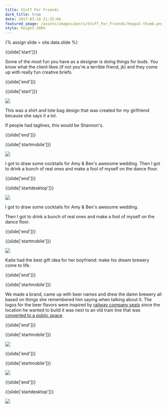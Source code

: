 ```yaml
---
title: Stuff For Friends
dark_title: true
date: 2017-03-18 21:25:04
featured_image: /assets/images/posts/Stuff_For_Friends/heypal-thumb.png
style: height:100%
---
```

{% assign slide = site.data.slide %}

{{slide['start']}}

Some of the most fun you have as a designer is doing things for buds. You know what the client likes (if not you're a terrible friend, jk) and they come up with really fun creative briefs.

{{slide['end']}}

{{slide['start']}}

<div><img src='{{ site.url }}/assets/images/posts/Stuff_For_Friends/heypal@2x.png' srcset='{{ site.url }}/assets/images/posts/Stuff_For_Friends/heypal.png 796w, {{ site.url }}/assets/images/posts/Stuff_For_Friends/heypal@2x.png 1592w, {{ site.url }}/assets/images/posts/Stuff_For_Friends/heypal@3x.png 2388w'></div>

This was a shirt and tote bag design that was created for my girlfriend because she says it a lot.

If people had taglines, this would be Shannon's.

{{slide['end']}}

{{slide['startmobile']}}

<div><img class='full-height' src='{{ site.url }}/assets/images/posts/Stuff_For_Friends/cocktails-mobile.png' srcset='{{ site.url }}/assets/images/posts/Stuff_For_Friends/cocktails-mobile.png 375w, {{ site.url }}/assets/images/posts/Stuff_For_Friends/cocktails-mobile@2x.png 750w, {{ site.url }}/assets/images/posts/Stuff_For_Friends/cocktails-mobile@3x.png 1125w'></div>

<p class='bg'>I got to draw some cocktails for Amy &amp; Ben's awesome wedding. Then I got to drink a bunch of real ones and make a fool of myself on the dance floor.</p>

{{slide['end']}}

{{slide['startdesktop']}}

<div><img src='{{ site.url }}/assets/images/posts/Stuff_For_Friends/cocktails@3x.png' srcset='{{ site.url }}/assets/images/posts/Stuff_For_Friends/cocktails.png 474w, {{ site.url }}/assets/images/posts/Stuff_For_Friends/cocktails@2x.png 948w, {{ site.url }}/assets/images/posts/Stuff_For_Friends/cocktails@3x.png 1422w'></div>

I got to draw some cocktails for Amy &amp; Ben's awesome wedding.

Then I got to drink a bunch of real ones and make a fool of myself on the dance floor.

{{slide['end']}}

{{slide['startmobile']}}

<div><img class='full-height' src='{{ site.url }}/assets/images/posts/Stuff_For_Friends/elevated-1-mobile.png' srcset='{{ site.url }}/assets/images/posts/Stuff_For_Friends/elevated-1-mobile.png 375w, {{ site.url }}/assets/images/posts/Stuff_For_Friends/elevated-1-mobile@2x.png 750w, {{ site.url }}/assets/images/posts/Stuff_For_Friends/elevated-1-mobile@3x.png 1125w'></div>

<p class='bg-dark'>Katie had the best gift idea for her boyfriend: make his dream brewery come to life.</p>

{{slide['end']}}

{{slide['startmobile']}}

We made a brand, came up with beer names and drew the damn brewery all based on things she remembered him saying when talking about it. The logos for the beer flavors were inspired by <a href='https://www.google.com/search?q=railway+company+seals&source=lnms&tbm=isch&sa=X&ved=0ahUKEwj1qvbejOPSAhVX6GMKHYoKCosQ_AUICigD&biw=1016&bih=631#tbm=isch&q=railroad+company+logos&*'>railway company seals</a> since the location he wanted to build it was next to an old train line that was <a href='https://en.wikipedia.org/wiki/Bloomingdale_Line'>converted to a public space</a>.

{{slide['end']}}

{{slide['startmobile']}}

<div><img class='full-height' src='{{ site.url }}/assets/images/posts/Stuff_For_Friends/elevated-2-mobile.png' srcset='{{ site.url }}/assets/images/posts/Stuff_For_Friends/elevated-2-mobile.png 375w, {{ site.url }}/assets/images/posts/Stuff_For_Friends/elevated-2-mobile@2x.png 750w, {{ site.url }}/assets/images/posts/Stuff_For_Friends/elevated-2-mobile@3x.png 1125w'></div>

{{slide['end']}}

{{slide['startmobile']}}

<div><img class='full-height' src='{{ site.url }}/assets/images/posts/Stuff_For_Friends/elevated-3-mobile.png' srcset='{{ site.url }}/assets/images/posts/Stuff_For_Friends/elevated-3-mobile.png 375w, {{ site.url }}/assets/images/posts/Stuff_For_Friends/elevated-3-mobile@2x.png 750w, {{ site.url }}/assets/images/posts/Stuff_For_Friends/elevated-3-mobile@3x.png 1125w'></div>

{{slide['end']}}

{{slide['startdesktop']}}

<div class='row'>

<div><img src='{{ site.url }}/assets/images/posts/Stuff_For_Friends/elevated-1@2x.png' srcset='{{ site.url }}/assets/images/posts/Stuff_For_Friends/elevated-1.png 554w, {{ site.url }}/assets/images/posts/Stuff_For_Friends/elevated-1@2x.png 1108w, {{ site.url }}/assets/images/posts/Stuff_For_Friends/elevated-1@3x.png 1662w'></div><!--

--><div class='column'>

<div><img src='{{ site.url }}/assets/images/posts/Stuff_For_Friends/elevated-2@2x.png' srcset='{{ site.url }}/assets/images/posts/Stuff_For_Friends/elevated-2.png 234w, {{ site.url }}/assets/images/posts/Stuff_For_Friends/elevated-2@2x.png 468w, {{ site.url }}/assets/images/posts/Stuff_For_Friends/elevated-2@3x.png 702w'></div><!--

--><div><img src='{{ site.url }}/assets/images/posts/Stuff_For_Friends/elevated-3@2x.png' srcset='{{ site.url }}/assets/images/posts/Stuff_For_Friends/elevated-3.png 234w, {{ site.url }}/assets/images/posts/Stuff_For_Friends/elevated-3@2x.png 468w, {{ site.url }}/assets/images/posts/Stuff_For_Friends/elevated-3@3x.png 702w'></div>

</div>

</div>

Katie had the best gift idea for her boyfriend: make his dream brewery come to life.

We made a brand, came up with beer names and drew the damn brewery all based on things she remembered him saying when talking about it. The logos for the beer flavors was inspired by <a href='https://www.google.com/search?q=railway+company+seals&source=lnms&tbm=isch&sa=X&ved=0ahUKEwj1qvbejOPSAhVX6GMKHYoKCosQ_AUICigD&biw=1016&bih=631#tbm=isch&q=railroad+company+logos&*'>railway company seals</a> since the location he wanted to build it was next to an old train line that was <a href='https://en.wikipedia.org/wiki/Bloomingdale_Line'>converted to a public space</a>.

{{slide['end']}}

{{slide['start']}}

<div><img src='{{ site.url }}/assets/images/posts/Stuff_For_Friends/elevated-4@2x.png' srcset='{{ site.url }}/assets/images/posts/Stuff_For_Friends/elevated-4.png 794w, {{ site.url }}/assets/images/posts/Stuff_For_Friends/elevated-4@2x.png 1588w, {{ site.url }}/assets/images/posts/Stuff_For_Friends/elevated-4@3x.png 2382w'></div>

The screenprint was drawn at the exact location as he described it, even the taco truck in front is something he mentioned that would be awesome.

{{slide['end']}}

{{slide['start']}}

<div><img src='{{ site.url }}/assets/images/posts/Stuff_For_Friends/elevated-5@2x.png' srcset='{{ site.url }}/assets/images/posts/Stuff_For_Friends/elevated-5.png 794w, {{ site.url }}/assets/images/posts/Stuff_For_Friends/elevated-5@2x.png 1588w'></div>

This is a shirt we made with the logo of the 606 Kolsch. I never got to taste the beer but I wear this shirt almost everyday.

{{slide['end']}}

{{slide['startmobile']}}

My friend Natalie sought a business card for her antique dealing business.

{{slide['end']}}

{{slide['startmobile']}}

<div><img src='{{ site.url }}/assets/images/posts/Stuff_For_Friends/natalie.png' srcset='{{ site.url }}/assets/images/posts/Stuff_For_Friends/natalie.png 1024w, {{ site.url }}/assets/images/posts/Stuff_For_Friends/natalie@2x.png 2048w, {{ site.url }}/assets/images/posts/Stuff_For_Friends/natalie@3x.png 3072w'></div>

So what do you do when someone asks you for a business card? Take forever and design an entire brand system. (Sorry about that, Natalie)

{{slide['end']}}

{{slide['startdesktop']}}

<div><img class='full-width' src='{{ site.url }}/assets/images/posts/Stuff_For_Friends/natalie@2x.png' srcset='{{ site.url }}/assets/images/posts/Stuff_For_Friends/natalie.png 1024w, {{ site.url }}/assets/images/posts/Stuff_For_Friends/natalie@2x.png 2048w, {{ site.url }}/assets/images/posts/Stuff_For_Friends/natalie@3x.png 3072w'></div>

My friend Natalie sought a business card for her antique dealing business.

So what do you do when someone asks you for a business card? Take forever and design an entire brand system. (Sorry about that Natalie)

{{slide['end']}}

{{slide['startmobile']}}

<div><img class='full-height' src='{{ site.url }}/assets/images/posts/Stuff_For_Friends/caseymonica-mobile@2x.png' srcset='{{ site.url }}/assets/images/posts/Stuff_For_Friends/caseymonica-mobile.png 375w, {{ site.url }}/assets/images/posts/Stuff_For_Friends/caseymonica-mobile@2x.png 750w, {{ site.url }}/assets/images/posts/Stuff_For_Friends/caseymonica-mobile@3x.png 1125w'></div>

<p class='bg'>Casey &amp; Monica are two awesome people that got married in a movie theatre built in 1903. It felt appropriate that their wedding invites were made to feel "letterpress-y".</p>

{{slide['end']}}

{{slide['startdesktop']}}

<div><img src='{{ site.url }}/assets/images/posts/Stuff_For_Friends/caseymonica@2x.png' srcset='{{ site.url }}/assets/images/posts/Stuff_For_Friends/caseymonica.png 795w, {{ site.url }}/assets/images/posts/Stuff_For_Friends/caseymonica@2x.png 1590w, {{ site.url }}/assets/images/posts/Stuff_For_Friends/caseymonica@3x.png 2385w'></div>

Casey &amp; Monica are two awesome people that got married in a movie theatre built in 1903. It felt appropriate that their wedding invites were made to feel "letterpress-y".

{{slide['end']}}